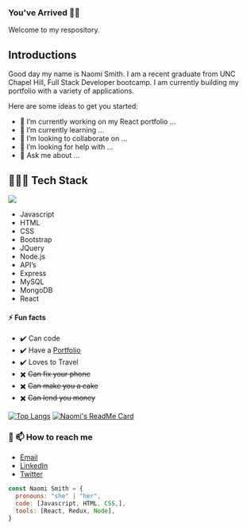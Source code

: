 
### You've Arrived 👋🏾
<p> Welcome to my respository.<p>

 ## Introductions
  <p> Good day my name is Naomi Smith. I am a recent graduate from UNC Chapel Hill, Full Stack Developer bootcamp. I am currently building my portfolio with a variety of applications. 

Here are some ideas to get you started:

- 🔭 I’m currently working on my React portfolio ...
- 🌱 I’m currently learning ...
- 👯 I’m looking to collaborate on ...
- 🤔 I’m looking for help with ...
- 💬 Ask me about ...

   
## 👩🏾‍💻 Tech Stack
 ![](https://img.shields.io/badge/<WORD_ON_LEFT>-<WORD_ON_RIGHT>-informational?style=flat&logo=<LOGO_NAME>&logoColor=white&color=2bbc8a)
- Javascript
- HTML
- CSS
- Bootstrap
- JQuery
- Node.js
- API’s
- Express
- MySQL
- MongoDB
- React


#### ⚡ Fun facts
- ✔️ Can code
- ✔️ Have a [Portfolio]()
- ✔️ Loves to Travel
- ✖️ ~~Can fix your phone~~
- ✖️ ~~Can make you a cake~~
- ✖️ ~~Can lend you money~~
   
<!--    title_color: "19f9d899",
    icon_color: "19f9d899",
    text_color: "FF75B5",
    bg_color: "31353a", -->

[![Top Langs](https://github-readme-stats.vercel.app/api/top-langs/?username=smithnaomi&show_icons=true&theme=panda&bg_color=31353a&text_color=FF75B5&title_color=19f9d899&icon_color=19f9d899&hide_border=true&include_all_commits=true&count_private=true)](https://smithnaomi.ml "Naomi's top languages")
[![Naomi's ReadMe Card](https://github-readme-stats.vercel.app/api?username=smithnaomi&show_icons=true&theme=panda&bg_color=31353a&text_color=FF75B5&title_color=19f9d899&icon_color=19f9d899&hide_border=true&include_all_commits=true&count_private=true)](https://smithnaomi.ml "Naomi's Contributions")
   
<!-- ![Naomi's GitHub stats](https://github-readme-stats.vercel.app/api?username=smithnaomi&theme=panda&show_icons=true)
   
[![Top Langs](https://github-readme-stats.vercel.app/api/top-langs/?username=smithnaomi&layout=compact_theme=panda&show_icons=true)](https://github.com/smithnaomi/github-readme-stats) -->
### 🔗 📫 How to reach me

+ [Email](mailto:smithnaomi488@gmail.com)
+ [LinkedIn](https://www.linkedin.com/in/smithnaomi488)
+ [Twitter](https://twitter.com/thenewCoder)

```javascript
const Naomi Smith = {
  pronouns: "she" | "her",
  code: [Javascript, HTML, CSS,],
  tools: [React, Redux, Node],
}
```

